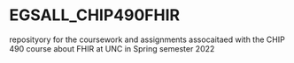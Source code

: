 # EGSALL_CHIP490FHIR
reposityory for the coursework and assignments assocaitaed with the CHIP 490 course about FHIR at UNC in Spring semester 2022
